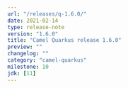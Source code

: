 ```yaml
---
url: "/releases/q-1.6.0/"
date: 2021-02-14
type: release-note
version: "1.6.0"
title: "Camel Quarkus release 1.6.0"
preview: ""
changelog: ""
category: "camel-quarkus"
milestone: 10
jdk: [11]
---
```

